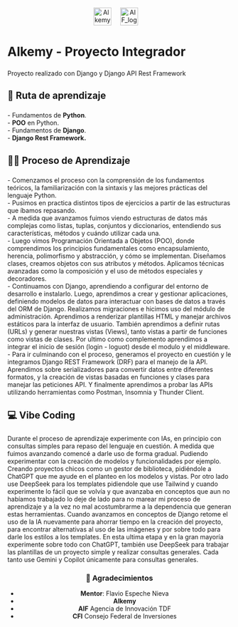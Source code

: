 ###

<div align="center">
  <img src="https://www.alkemy.org/wp-content/uploads/2024/05/logo-1-400x82.png" height="40" alt="Alkemy_logo"  />
  <img width="12" />
  <img src="https://www.aif.gob.ar/wp-content/uploads/2024/03/LOGO-COLOR-1024x268.png" height="40" alt="AIF_logo"  />
  <img width="12" />

###

<h1 align="left">Alkemy - Proyecto Integrador</h1>

###

<p align="left">Proyecto realizado con Django y Django API Rest Framework</p>

###

<h2 align="left">🚀 Ruta de aprendizaje</h2>

###

<p align="left">
	- Fundamentos de <b>Python</b>.<br>
	- <b>POO</b> en Python.<br>
	- Fundamentos de <b>Django</b>.<br>
	- <b>Django Rest Framework.</b>
	
</p>

###

<h2 align="left">✍🏽 Proceso de Aprendizaje</h2>

###

<p align="left">
	- Comenzamos el proceso con la comprensión de los fundamentos teóricos, la familiarización con la sintaxis y las mejores prácticas del lenguaje Python.<br>
	- Pusimos en practica distintos tipos de ejercicios a partir de las estructuras que íbamos repasando.<br>
	- A medida que avanzamos fuimos viendo estructuras de datos más complejas como listas, tuplas, conjuntos y diccionarios, entendiendo sus características, métodos y cuándo utilizar cada una.<br>
	- Luego vimos Programación Orientada a Objetos (POO), donde comprendimos los principios fundamentales como encapsulamiento, herencia, polimorfismo y abstracción, y cómo se implementan. Diseñamos clases, creamos objetos con sus atributos y métodos. Aplicamos técnicas avanzadas como la composición y el uso de métodos especiales y decoradores.<br>
	-  Continuamos con Django, aprendiendo a configurar del entorno de desarrollo e instalarlo. Luego, aprendimos a crear y gestionar aplicaciones, definiendo modelos de datos para interactuar con bases de datos a través del ORM de Django. Realizamos migraciones e hicimos uso del módulo de administración. Aprendimos a renderizar plantillas HTML y manejar archivos estáticos para la interfaz de usuario. También aprendimos a definir rutas (URLs) y generar nuestras vistas (Views), tanto vistas a partir de funciones como vistas de clases. Por ultimo como complemento aprendimos a integrar el inicio de sesión (login - loguot) desde el modulo y el middleware.<br>
	- Para ir culminando con el proceso, generamos el proyecto en cuestión y le integramos Django REST Framework (DRF) para el manejo de la API. Aprendimos sobre serializadores para convertir datos entre diferentes formatos, y la creación de vistas basadas en funciones y clases para manejar las peticiones API. Y finalmente aprendimos a probar las APIs utilizando herramientas como Postman, Insomnia y Thunder Client.<br>
</p>

###

<h2 align="left">💻 Vibe Coding</h2>

###

<p align="left">
Durante el proceso de aprendizaje experimente con IAs, en principio con consultas simples para repaso del lenguaje en cuestión. A medida que fuimos avanzando comencé a darle uso de forma gradual. Pudiendo experimentar con la creación de modelos y funcionalidades por ejemplo. Creando proyectos chicos como un gestor de biblioteca, pidiéndole a ChatGPT que me ayude en el planteo en los modelos y vistas. Por otro lado use DeepSeek para los templates pidiendole que use Tailwind y cuando experimente lo fácil que se volvía y que avanzaba en conceptos que aun no habíamos trabajado lo deje de lado para no marear mi proceso de aprendizaje y a la vez no mal acostumbrarme a la dependencia que generan estas herramientas.
Cuando avanzamos en conceptos de Django retome el uso de la IA nuevamente para ahorrar tiempo en la creación del proyecto, para encontrar alternativas al uso de las imágenes y por sobre todo para darle los estilos a los templates. En esta ultima etapa y en la gran mayoría experimente sobre todo con ChatGPT, también use DeepSeek para trabajar las plantillas de un proyecto simple y realizar consultas generales. Cada tanto use Gemini y Copilot únicamente para consultas generales.
</p>

### 🙏 Agradecimientos

- **Mentor**: Flavio Espeche Nieva
- **Alkemy**
- **AIF** Agencia de Innovación TDF
- **CFI** Consejo Federal de Inversiones
